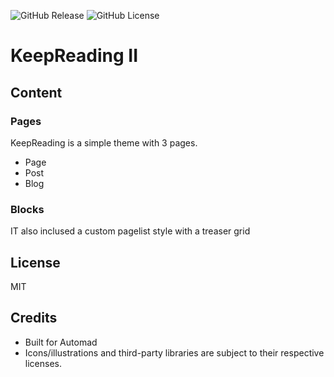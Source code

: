 ![GitHub Release](https://img.shields.io/github/v/release/cheinisch/KeepReadingII-Automad?style=for-the-badge&include_prereleases&display_name=release&logo=github&color=purple) ![GitHub License](https://img.shields.io/github/license/cheinisch/KeepreadingII-Automad?style=for-the-badge)




# KeepReading II

## Content

### Pages
KeepReading is a simple theme with 3 pages.
- Page
- Post
- Blog

### Blocks
IT also inclused a custom pagelist style with a treaser grid  


## License
MIT

## Credits
- Built for Automad
- Icons/illustrations and third-party libraries are subject to their respective licenses.